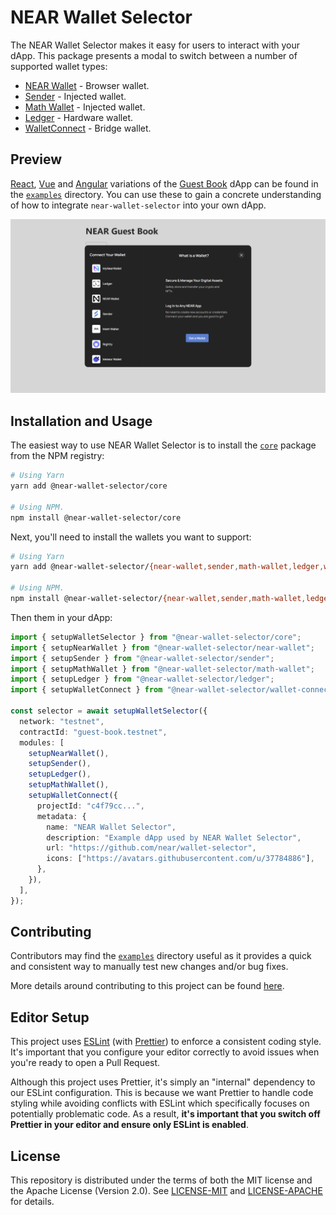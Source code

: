 # NEAR Wallet Selector

The NEAR Wallet Selector makes it easy for users to interact with your dApp. This package presents a modal to switch between a number of supported wallet types:

- [NEAR Wallet](https://www.npmjs.com/package/@near-wallet-selector/near-wallet) - Browser wallet.
- [Sender](https://www.npmjs.com/package/@near-wallet-selector/sender) - Injected wallet.
- [Math Wallet](https://www.npmjs.com/package/@near-wallet-selector/math-wallet) - Injected wallet.
- [Ledger](https://www.npmjs.com/package/@near-wallet-selector/ledger) - Hardware wallet.
- [WalletConnect](https://www.npmjs.com/package/@near-wallet-selector/wallet-connect) - Bridge wallet.

## Preview

[React](https://reactjs.org/), [Vue](https://vuejs.org/) and [Angular](https://angular.io/) variations of the [Guest Book](https://github.com/near-examples/guest-book/) dApp can be found in the [`examples`](/examples) directory. You can use these to gain a concrete understanding of how to integrate `near-wallet-selector` into your own dApp.

![Preview](./images/preview-img.PNG)

## Installation and Usage

The easiest way to use NEAR Wallet Selector is to install the [`core`](https://www.npmjs.com/package/@near-wallet-selector/core) package from the NPM registry:

```bash
# Using Yarn
yarn add @near-wallet-selector/core

# Using NPM.
npm install @near-wallet-selector/core
```

Next, you'll need to install the wallets you want to support:

```bash
# Using Yarn
yarn add @near-wallet-selector/{near-wallet,sender,math-wallet,ledger,wallet-connect}

# Using NPM.
npm install @near-wallet-selector/{near-wallet,sender,math-wallet,ledger,wallet-connect}
```

Then them in your dApp:

```ts
import { setupWalletSelector } from "@near-wallet-selector/core";
import { setupNearWallet } from "@near-wallet-selector/near-wallet";
import { setupSender } from "@near-wallet-selector/sender";
import { setupMathWallet } from "@near-wallet-selector/math-wallet";
import { setupLedger } from "@near-wallet-selector/ledger";
import { setupWalletConnect } from "@near-wallet-selector/wallet-connect";

const selector = await setupWalletSelector({
  network: "testnet",
  contractId: "guest-book.testnet",
  modules: [
    setupNearWallet(),
    setupSender(),
    setupLedger(),
    setupMathWallet(),
    setupWalletConnect({
      projectId: "c4f79cc...",
      metadata: {
        name: "NEAR Wallet Selector",
        description: "Example dApp used by NEAR Wallet Selector",
        url: "https://github.com/near/wallet-selector",
        icons: ["https://avatars.githubusercontent.com/u/37784886"],
      },
    }),
  ],
});
```

## Contributing

Contributors may find the [`examples`](./examples) directory useful as it provides a quick and consistent way to manually test new changes and/or bug fixes.

More details around contributing to this project can be found [here](./CONTRIBUTING.md).

## Editor Setup

This project uses [ESLint](https://eslint.org/) (with [Prettier](https://prettier.io/)) to enforce a consistent coding style. It's important that you configure your editor correctly to avoid issues when you're ready to open a Pull Request.

Although this project uses Prettier, it's simply an "internal" dependency to our ESLint configuration. This is because we want Prettier to handle code styling while avoiding conflicts with ESLint which specifically focuses on potentially problematic code. As a result, **it's important that you switch off Prettier in your editor and ensure only ESLint is enabled**.

## License

This repository is distributed under the terms of both the MIT license and the Apache License (Version 2.0). See [LICENSE-MIT](LICENSE-MIT) and [LICENSE-APACHE](LICENSE-APACHE) for details.

